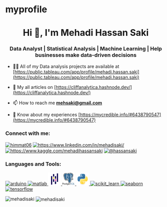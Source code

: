 # myprofile

<h1 align="center">Hi 👋, I'm Mehadi Hassan Saki</h1>
<h3 align="center">Data Analyst | Statistical Analysis | Machine Learning | Help businesses make data-driven decisions</h3>

- 👨‍💻 All of my Data analysis projects are available at [https://public.tableau.com/app/profile/mehadi.hassan.saki](https://public.tableau.com/app/profile/mehadi.hassan.saki)

- 📝 My all articles on [https://cliffanalytica.hashnode.dev/](https://cliffanalytica.hashnode.dev/)

- 📫 How to reach me **mehsaki@gmail.com**

- 📄 Know about my experiences [https://mycredible.info/#6438790547](https://mycredible.info/#6438790547)

<h3 align="left">Connect with me:</h3>
<p align="left">
<a href="https://twitter.com/himmat06" target="blank"><img align="center" src="https://raw.githubusercontent.com/rahuldkjain/github-profile-readme-generator/master/src/images/icons/Social/twitter.svg" alt="himmat06" height="30" width="40" /></a>
<a href="https://linkedin.com/in/https://www.linkedin.com/in/mehadisaki/" target="blank"><img align="center" src="https://raw.githubusercontent.com/rahuldkjain/github-profile-readme-generator/master/src/images/icons/Social/linked-in-alt.svg" alt="https://www.linkedin.com/in/mehadisaki/" height="30" width="40" /></a>
<a href="https://kaggle.com/https://www.kaggle.com/mehadihassansaki" target="blank"><img align="center" src="https://raw.githubusercontent.com/rahuldkjain/github-profile-readme-generator/master/src/images/icons/Social/kaggle.svg" alt="https://www.kaggle.com/mehadihassansaki" height="30" width="40" /></a>
<a href="https://hashnode.com/@hassansaki" target="blank"><img align="center" src="https://raw.githubusercontent.com/rahuldkjain/github-profile-readme-generator/master/src/images/icons/Social/hashnode.svg" alt="@hassansaki" height="30" width="40" /></a>
</p>

<h3 align="left">Languages and Tools:</h3>
<p align="left"> <a href="https://www.arduino.cc/" target="_blank" rel="noreferrer"> <img src="https://cdn.worldvectorlogo.com/logos/arduino-1.svg" alt="arduino" width="40" height="40"/> </a> <a href="https://www.mathworks.com/" target="_blank" rel="noreferrer"> <img src="https://upload.wikimedia.org/wikipedia/commons/2/21/Matlab_Logo.png" alt="matlab" width="40" height="40"/> </a> <a href="https://pandas.pydata.org/" target="_blank" rel="noreferrer"> <img src="https://raw.githubusercontent.com/devicons/devicon/2ae2a900d2f041da66e950e4d48052658d850630/icons/pandas/pandas-original.svg" alt="pandas" width="40" height="40"/> </a> <a href="https://www.postgresql.org" target="_blank" rel="noreferrer"> <img src="https://raw.githubusercontent.com/devicons/devicon/master/icons/postgresql/postgresql-original-wordmark.svg" alt="postgresql" width="40" height="40"/> </a> <a href="https://www.python.org" target="_blank" rel="noreferrer"> <img src="https://raw.githubusercontent.com/devicons/devicon/master/icons/python/python-original.svg" alt="python" width="40" height="40"/> </a> <a href="https://scikit-learn.org/" target="_blank" rel="noreferrer"> <img src="https://upload.wikimedia.org/wikipedia/commons/0/05/Scikit_learn_logo_small.svg" alt="scikit_learn" width="40" height="40"/> </a> <a href="https://seaborn.pydata.org/" target="_blank" rel="noreferrer"> <img src="https://seaborn.pydata.org/_images/logo-mark-lightbg.svg" alt="seaborn" width="40" height="40"/> </a> <a href="https://www.tensorflow.org" target="_blank" rel="noreferrer"> <img src="https://www.vectorlogo.zone/logos/tensorflow/tensorflow-icon.svg" alt="tensorflow" width="40" height="40"/> </a> </p>

<p><img align="left" src="https://github-readme-stats.vercel.app/api/top-langs?username=mehadisaki&show_icons=true&locale=en&layout=compact" alt="mehadisaki" /></p>

<p>&nbsp;<img align="center" src="https://github-readme-stats.vercel.app/api?username=mehadisaki&show_icons=true&locale=en" alt="mehadisaki" /></p>
